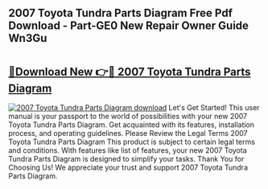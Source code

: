 ## 2007 Toyota Tundra Parts Diagram Free Pdf Download - Part-GE0 New Repair Owner Guide Wn3Gu

# <h2><a href="http://dfrjgfh.blite.top/?on=2007+Toyota+Tundra+Parts+Diagram">🔗Download New 👉🔴 2007 Toyota Tundra Parts Diagram</a></h2>

[![2007 Toyota Tundra Parts Diagram download](https://i.imgur.com/lujVjoI.png)](http://dfrjgfh.blite.top/?on=2007+Toyota+Tundra+Parts+Diagram)
Let's Get Started! This user manual is your passport to the world of possibilities with your new 2007 Toyota Tundra Parts Diagram. Get acquainted with its features, installation process, and operating guidelines. Please Review the Legal Terms 2007 Toyota Tundra Parts Diagram This product is subject to certain legal terms and conditions. With features like list of features, your new 2007 Toyota Tundra Parts Diagram is designed to simplify your tasks. Thank You for Choosing Us! We appreciate your trust and support 2007 Toyota Tundra Parts Diagram.
